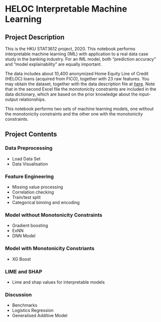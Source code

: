 # HELOC Interpretable Machine Learning

## Project Description

This is the HKU STAT3612 project, 2020. This notebook performs interpretable machine learning (IML) with application to a real data case
study in the banking industry. For an IML model, both “prediction accuracy” and “model explainability”
are equally important.

The data includes about 10,400 anonymized Home Equity Line of Credit (HELOC) loans (acquired from FICO),
together with 23 raw features. You may obtain the dataset, together with the data
description file at [here](https://github.com/ajzhanghk/Stat3612/blob/master/HelocDataDict2.xlsx). Note that in the second Excel file the monotonicity constraints are included
in the data dictionary, which are based on the prior knowledge about the input-output relationships.

This notebook performs two sets of machine learning models, one without the monotonicity
constraints and the other one with the monotonicity constraints.

## Project Contents
### Data Preprocessing
- Load Data Set
- Data Visualisation
### Feature Engineering
- Missing value processing
- Correlation checking
- Train/test split
- Categorical binning and encoding
### Model without Monotonicity Constraints
- Gradient boosting
- ExNN
- DNN Model
### Model with Monotonicity Constriants
- XG Boost
### LIME and SHAP 
- Lime and shap values for interpretable models
### Discussion
- Benchmarks
- Logistics Regression
- Generalised Additive Model


